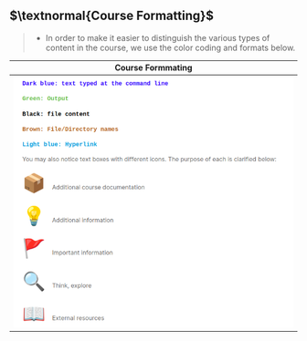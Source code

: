 ## $\textnormal{Course Formatting}$
> - In order to make it easier to distinguish the various types of content
    in the course, we use the color coding and formats below.

| Course Formmating |
| ----------------- |
| ![Course Formatting](./images/image-course-formatting.png) |
